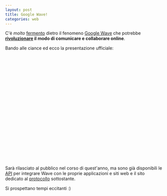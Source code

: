 ```yaml
---
layout: post
title: Google Wave!
categories: web
---
```


C'è *molto* [fermento][1] dietro il fenomeno [Google Wave][2] che potrebbe **[rivoluzionare][3] il modo di comunicare e collaborare online**.

[1]: https://www.google.it/search?q=google+wave "Pagine su Google Wave"
[2]: https://wave.google.com/ "Google Wave"
[3]: https://wave.google.com/help/wave/about.html "About Google Wave"

Bando alle ciance ed ecco la presentazione ufficiale:

<object width="560" height="340"><param name="movie" value="https://www.youtube.com/v/v_UyVmITiYQ&hl=it&fs=1&"></param><param name="allowFullScreen" value="true"></param><param name="allowscriptaccess" value="always"></param><embed src="https://www.youtube.com/v/v_UyVmITiYQ&hl=it&fs=1&" type="application/x-shockwave-flash" allowscriptaccess="always" allowfullscreen="true" width="560" height="340"></embed></object>

Sarà rilasciato al pubblico nel corso di quest'anno, ma sono già disponibili le [API][4] per integrare Wave con le proprie applicazioni e siti web e il sito dedicato al [protocollo][5] sottostante.

[4]: https://code.google.com/apis/wave/ "Google Wave API"
[5]: https://waveprotocol.org/ "Wave Federation Protocol"

Si prospettano tempi eccitanti :)

